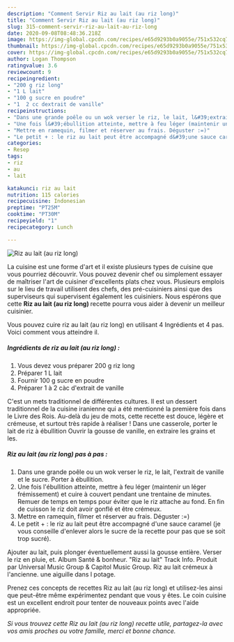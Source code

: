 ```yaml
---
description: "Comment Servir Riz au lait (au riz long)"
title: "Comment Servir Riz au lait (au riz long)"
slug: 315-comment-servir-riz-au-lait-au-riz-long
date: 2020-09-08T08:48:36.218Z
image: https://img-global.cpcdn.com/recipes/e65d9293b0a9055e/751x532cq70/riz-au-lait-au-riz-long-photo-principale-de-la-recette.jpg
thumbnail: https://img-global.cpcdn.com/recipes/e65d9293b0a9055e/751x532cq70/riz-au-lait-au-riz-long-photo-principale-de-la-recette.jpg
cover: https://img-global.cpcdn.com/recipes/e65d9293b0a9055e/751x532cq70/riz-au-lait-au-riz-long-photo-principale-de-la-recette.jpg
author: Logan Thompson
ratingvalue: 3.6
reviewcount: 9
recipeingredient:
- "200 g riz long"
- "1 L lait"
- "100 g sucre en poudre"
- "1  2 cc dextrait de vanille"
recipeinstructions:
- "Dans une grande poêle ou un wok verser le riz, le lait, l&#39;extrait de vanille et le sucre. Porter à ébullition."
- "Une fois l&#39;ébullition atteinte, mettre à feu léger (maintenir un léger frémissement) et cuire à couvert pendant une trentaine de minutes. Remuer de temps en temps pour éviter que le riz attache au fond. En fin de cuisson le riz doit avoir gonflé et être crémeux."
- "Mettre en ramequin, filmer et réserver au frais. Déguster :=)"
- "Le petit + : le riz au lait peut être accompagné d&#39;une sauce caramel (je vous conseille d&#39;enlever alors le sucre de la recette pour pas que se soit trop sucré)."
categories:
- Resep
tags:
- riz
- au
- lait

katakunci: riz au lait 
nutrition: 115 calories
recipecuisine: Indonesian
preptime: "PT25M"
cooktime: "PT30M"
recipeyield: "1"
recipecategory: Lunch

---
```



![Riz au lait (au riz long)](https://img-global.cpcdn.com/recipes/e65d9293b0a9055e/751x532cq70/riz-au-lait-au-riz-long-photo-principale-de-la-recette.jpg)

La cuisine est une forme d'art et il existe plusieurs types de cuisine que vous pourriez découvrir. Vous pouvez devenir chef ou simplement essayer de maîtriser l'art de cuisiner d'excellents plats chez vous. Plusieurs emplois sur le lieu de travail utilisent des chefs, des pré-cuisiniers ainsi que des superviseurs qui supervisent également les cuisiniers. Nous espérons que cette <strong> Riz au lait (au riz long) </strong> recette pourra vous aider à devenir un meilleur cuisinier.

<!--inarticleads1-->

Vous pouvez cuire riz au lait (au riz long) en utilisant 4 Ingrédients et 4 pas. Voici comment vous atteindre il.

##### Ingrédients de riz au lait (au riz long) :

1. Vous devez vous préparer 200 g riz long
1. Préparer 1 L lait
1. Fournir 100 g sucre en poudre
1. Préparer 1 à 2 càc d&#39;extrait de vanille


C&#39;est un mets traditionnel de différentes cultures. Il est un dessert traditionnel de la cuisine iranienne qui a été mentionné la première fois dans le Livre des Rois. Au-delà du jeu de mots, cette recette est douce, légère et crémeuse, et surtout très rapide à réaliser ! Dans une casserole, porter le lait de riz à ébullition Ouvrir la gousse de vanille, en extraire les grains et les. 

<!--inarticleads2-->

##### Riz au lait (au riz long) pas à pas :

1. Dans une grande poêle ou un wok verser le riz, le lait, l&#39;extrait de vanille et le sucre. Porter à ébullition.
1. Une fois l&#39;ébullition atteinte, mettre à feu léger (maintenir un léger frémissement) et cuire à couvert pendant une trentaine de minutes. Remuer de temps en temps pour éviter que le riz attache au fond. En fin de cuisson le riz doit avoir gonflé et être crémeux.
1. Mettre en ramequin, filmer et réserver au frais. Déguster :=)
1. Le petit + : le riz au lait peut être accompagné d&#39;une sauce caramel (je vous conseille d&#39;enlever alors le sucre de la recette pour pas que se soit trop sucré).


Ajouter au lait, puis plonger éventuellement aussi la gousse entière. Verser le riz en pluie, et. Album Santé &amp; bonheur. &#34;Riz au lait&#34; Track Info. Produit par Universal Music Group &amp; Capitol Music Group. Riz au lait crémeux à l&#39;ancienne. une aiguille dans l potage. 

<!--inarticleads1-->

<p>
Prenez ces concepts de recettes Riz au lait (au riz long) et utilisez-les ainsi que peut-être même expérimentez pendant que vous y êtes. Le coin cuisine est un excellent endroit pour tenter de nouveaux points avec l'aide appropriée.
</p>

<p>
<i>Si vous trouvez cette Riz au lait (au riz long) recette utile, partagez-la avec vos amis proches ou votre famille, merci et bonne chance.</i>
</p>
